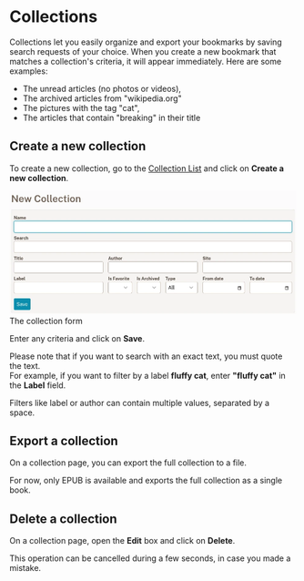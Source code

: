 # Collections

Collections let you easily organize and export your bookmarks
by saving search requests of your choice.
When you create a new bookmark that matches a collection's criteria,
it will appear immediately.
Here are some examples:

- The unread articles (no photos or videos),
- The archived articles from "wikipedia.org"
- The pictures with the tag "cat",
- The articles that contain "breaking" in their title

## Create a new collection

To create a new collection, go to the [Collection List](readeck-instance://bookmarks/collections) and click on **Create a new collection**.

![New Collection form](../img/collection-new.webp)
The collection form

Enter any criteria and click on **Save**.

Please note that if you want to search with an exact text, you must quote the text.\
For example, if you want to filter by a label **fluffy cat**, enter **"fluffy cat"** in the **Label** field.

Filters like label or author can contain multiple values, separated by a space.


## Export a collection

On a collection page, you can export the full collection to a file.

For now, only EPUB is available and exports the full collection as a single book.


## Delete a collection

On a collection page, open the **Edit** box and click on **Delete**.

This operation can be cancelled during a few seconds, in case you made a mistake.
